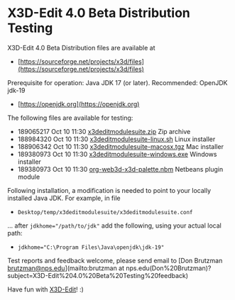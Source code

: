# X3D-Edit 4.0 Beta Distribution Testing

X3D-Edit 4.0 Beta Distribution files are available at
* [https://sourceforge.net/projects/x3d/files](https://sourceforge.net/projects/x3d/files)

Prerequisite for operation: Java JDK 17 (or later).  Recommended: OpenJDK jdk-19

* [https://openjdk.org](https://openjdk.org)

The following files are available for testing:

* 189065217 Oct 10 11:30 [x3deditmodulesuite.zip](https://sourceforge.net/projects/x3d/files/x3deditmodulesuite.zip) Zip archive
* 188984320 Oct 10 11:30 [x3deditmodulesuite-linux.sh](https://sourceforge.net/projects/x3d/files/x3deditmodulesuite-linux.sh) Linux installer
* 188906342 Oct 10 11:30 [x3deditmodulesuite-macosx.tgz](https://sourceforge.net/projects/x3d/files/x3deditmodulesuite-macosx.tgz) Mac installer
* 189380973 Oct 10 11:30 [x3deditmodulesuite-windows.exe](https://sourceforge.net/projects/x3d/files/x3deditmodulesuite-windows.exe) Windows installer
* 189380973 Oct 10 11:30 [org-web3d-x3d-palette.nbm](https://sourceforge.net/projects/x3d/files/org-web3d-x3d-palette.nbm) Netbeans plugin module

Following installation, a modification is needed to point to your locally installed Java JDK.
For example, in file

*  <code>Desktop/temp/x3deditmodulesuite/x3deditmodulesuite.conf</code>

... after <code>jdkhome="/path/to/jdk"</code> add the following, using your actual local path:

* <code>jdkhome="C:\Program Files\Java\openjdk\jdk-19"</code>

Test reports and feedback welcome, please send email to
[Don Brutzman brutzman@nps.edu](mailto:brutzman at nps.edu(Don%20Brutzman)?subject=X3D-Edit%204.0%20Beta%20Testing%20feedback)

Have fun with [X3D-Edit](https://savage.nps.edu/X3D-Edit)!  :)

